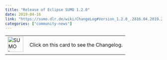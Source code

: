 ```yaml
---
title: "Release of Eclipse SUMO 1.2.0"
date: 2019-04-16
link: "https://sumo.dlr.de/wiki/ChangeLog#Version_1.2.0_.2816.04.2019.29"
categories: ["community-news"]
---
```

<table><tr><td><img src="https://sumo.dlr.de/favicon.ico" width="50px" alt="SUMO logo" style="pointer-events:none;">&nbsp;</td>
			<td>Click on this card to see the Changelog.</td>
			</tr></table>
<!--more-->
